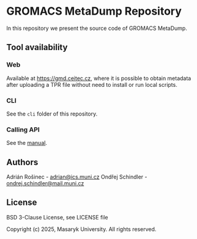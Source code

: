 # GROMACS MetaDump Repository

In this repository we present the source code of GROMACS MetaDump.

## Tool availability

### Web
Available at https://gmd.ceitec.cz, where it is possible to obtain metadata after uploading a TPR file without need to install or run local scripts.

### CLI
See the `cli` folder of this repository.

### Calling API
See the [manual](https://github.com/sb-ncbr/gromacs-metadump/wiki/manual).

## Authors
Adrián Rošinec - adrian@ics.muni.cz
Ondřej Schindler - ondrej.schindler@mail.muni.cz

## License
BSD 3-Clause License, see LICENSE file

Copyright (c) 2025, Masaryk University.
All rights reserved.
